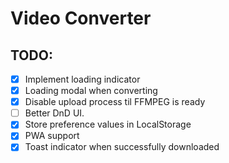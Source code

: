 # Video Converter

## TODO:
- [x] Implement loading indicator
- [x] Loading modal when converting
- [x] Disable upload process til FFMPEG is ready
- [ ] Better DnD UI.
- [x] Store preference values in LocalStorage
- [x] PWA support
- [x] Toast indicator when successfully downloaded
